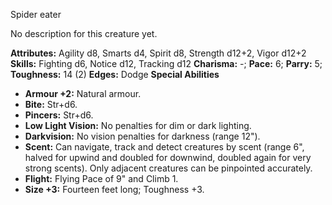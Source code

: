 Spider eater

No description for this creature yet.

**Attributes:** Agility d8, Smarts d4, Spirit d8, Strength d12+2, Vigor
d12+2
**Skills:** Fighting d6, Notice d12, Tracking d12
**Charisma:** -; **Pace:** 6; **Parry:** 5; **Toughness:** 14 (2)
**Edges:** Dodge
**Special Abilities**
- **Armour +2:** Natural armour.
- **Bite:** Str+d6.
- **Pincers:** Str+d6.
- **Low Light Vision:** No penalties for dim or dark lighting.
- **Darkvision:** No vision penalties for darkness (range 12").
- **Scent:** Can navigate, track and detect creatures by scent (range
6", halved for upwind and doubled for downwind, doubled again for very
strong scents). Only adjacent creatures can be pinpointed accurately.
- **Flight:** Flying Pace of 9" and Climb 1.
- **Size +3:** Fourteen feet long; Toughness +3.

